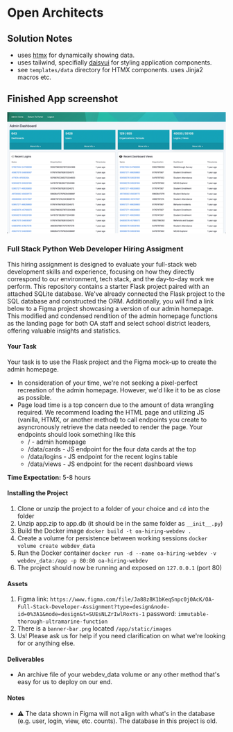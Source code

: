 # Open Architects

## Solution Notes

- uses [htmx](//htmx.org/) for dynamically showing data.
- uses tailwind, specifially [daisyui](https://daisyui.com/) for styling application components.
- see `templates/data` directory for HTMX components. uses Jinja2 macros etc.

## Finished App screenshot

![](open-webdev.webp)

### Full Stack Python Web Developer Hiring Assigment

This hiring assignment is designed to evaluate your full-stack web development skills and experience, focusing on how they directly correspond to our environment, tech stack, and the day-to-day work we perform. This repository contains a starter Flask project paired with an attached SQLite database. We've already connected the Flask project to the SQL database and constructed the ORM. Additionally, you will find a link below to a Figma project showcasing a version of our admin homepage. This modified and condensed rendition of the admin homepage functions as the landing page for both OA staff and select school district leaders, offering valuable insights and statistics.

#### Your Task
Your task is to use the Flask project and the Figma mock-up to create the admin homepage.

* In consideration of your time, we're not seeking a pixel-perfect recreation of the admin homepage. However, we'd like it to be as close as possible.
* Page load time is a top concern due to the amount of data wrangling required. We recommend loading the HTML page and utilizing JS (vanilla, HTMX, or another method) to call endpoints you create to asyncronously retrieve the data needed to render the page. Your endpoints should look something like this
  * / - admin homepage
  * /data/cards - JS endpoint for the four data cards at the top
  * /data/logins - JS endpoint for the recent logins table
  * /data/views - JS endpoint for the recent dashboard views

**Time Expectation:** 5-8 hours

#### Installing the Project
1. Clone or unzip the project to a folder of your choice and `cd` into the folder
2. Unzip app.zip to app.db (it should be in the same folder as `__init__.py`)
3. Build the Docker image `docker build -t oa-hiring-webdev .`
4. Create a volume for persistence between working sessions `docker volume create webdev_data`
5. Run the Docker container `docker run -d --name oa-hiring-webdev -v webdev_data:/app -p 80:80 oa-hiring-webdev`
6. The project should now be running and exposed on `127.0.0.1` (port 80)

#### Assets
1. Figma link: `https://www.figma.com/file/Ja88z8K1bKeqSnpc0j0AcK/OA-Full-Stack-Developer-Assignment?type=design&node-id=0%3A1&mode=design&t=SUEsNLZrIwlRoxYs-1` password: `immutable-thorough-ultramarine-function`
2. There is a `banner-bar.png` located `/app/static/images`
3. Us! Please ask us for help if you need clarification on what we're looking for or anything else.

#### Deliverables
* An archive file of your webdev_data volume or any other method that's easy for us to deploy on our end.

#### Notes
* ⚠ The data shown in Figma will not align with what's in the database (e.g. user, login, view, etc. counts). The database in this project is old.
